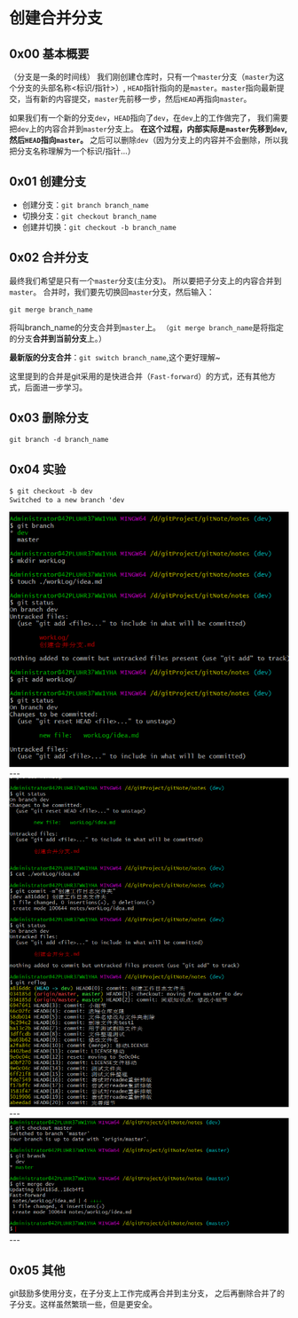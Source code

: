 创建合并分支
=

## 0x00 基本概要
（分支是一条的时间线）
我们刚创建仓库时，只有一个`master`分支（`master`为这个分支的头部名称<标识/指针>）,
`HEAD`指针指向的是`master`。`master`指向最新提交，当有新的内容提交，`master`先前移一步，然后`HEAD`再指向`master`。

如果我们有一个新的分支`dev`，`HEAD`指向了`dev`，在`dev`上的工作做完了，
我们需要把`dev`上的内容合并到`master`分支上。
**在这个过程，内部实际是`master`先移到`dev`,然后`HEAD`指向`master`。**
之后可以删除`dev`（因为分支上的内容并不会删除，所以我把分支名称理解为一个标识/指针...）

## 0x01 创建分支

+ 创建分支：`git branch branch_name`
+ 切换分支：`git checkout branch_name`
+ 创建并切换：`git checkout -b branch_name`

## 0x02 合并分支
最终我们希望是只有一个`master`分支(主分支)。
所以要把子分支上的内容合并到`master`。
合并时，我们要先切换回`master`分支，然后输入：
```
git merge branch_name
```
将叫branch_name的分支合并到`master`上。
`（git merge branch_name`是将指定的分支**合并到当前分支**上。）

**最新版的分支合并**：`git switch branch_name`,这个更好理解~

这里提到的合并是git采用的是快进合并（`Fast-forward`）的方式，还有其他方式，后面进一步学习。

## 0x03 删除分支
```
git branch -d branch_name
```
## 0x04 实验
```
$ git checkout -b dev
Switched to a new branch 'dev

```
<img src="../images/branch_test0.png">
---
<img src="../images/branch_test1.png">
---

<img src="../images/branch_test2.png">
---

## 0x05 其他
git鼓励多使用分支，在子分支上工作完成再合并到主分支，
之后再删除合并了的子分支。这样虽然繁琐一些，但是更安全。




